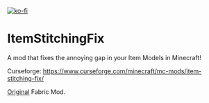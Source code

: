 [![ko-fi](https://ko-fi.com/img/githubbutton_sm.svg)](https://ko-fi.com/J3J1BCKUH)

# ItemStitchingFix

A mod that fixes the annoying gap in your Item Models in Minecraft!

Curseforge: https://www.curseforge.com/minecraft/mc-mods/item-stitching-fix/

[Original](https://github.com/PepperCode1/Item-Model-Fix/) Fabric Mod.
